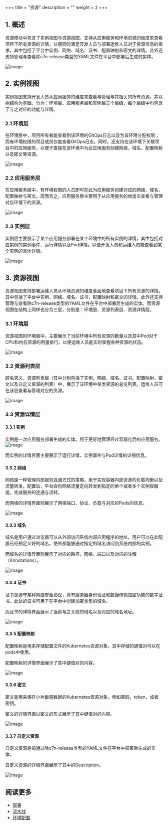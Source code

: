 +++
title = "资源"
description = ""
weight = 2
+++


## 1. 概述

资源模块中包含了实例视图与资源视图，支持从应用服务和环境资源的维度来查看项目下所有资源的详情，以便同时满足开发人员与部署运维人员对于资源信息的需求。其中包括了平台中实例、网络、域名、证书、配置映射和密文的详情。此外还支持管理与查看除c7n-release类型的YAML文件在平台中部署后生成的实体。

![image](/docs/user-guide/deploy/app-deploy/resource/images/resource-01.png)

## 2. 实例视图

实例视图支持开发人员从应用服务的维度来查看与管理与其相关的所有资源，并以树结构为基础，分为：环境层、应用服务层和实例层三个层级，每个层级中均包含了与之对应的功能与详情。

### 2.1 环境层

在环境层中，项目所有者能查看到该环境的GitOps日志以及为该环境分配权限；而有环境权限的项目成员仅能查看GitOps日志。同时，还支持在该环境下关联项目中的应用服务，以便于直接在该环境中为此应用服务创建网络、域名、配置映射以及密文等资源。

![image](/docs/user-guide/deploy/app-deploy/resource/images/resource-02.png)

### 2.2 应用服务层

在应用服务层中，有环境权限的人员即可在此为应用服务创建对应的网络、域名、配置映射与密文。简而言之，应用服务层主要用于从应用服务的维度去查看与管理对应环境下的资源。

![image](/docs/user-guide/deploy/app-deploy/resource/images/resource-03.png)

### 2.3 实例层

实例层主要展示了某个应用服务部署在某个环境中的所有实例的详情，其中包括对应实例的实例事件、运行详情以及Pod详情。以便开发人员和运维人员能查看到某个实例的具体详情。

![image](/docs/user-guide/deploy/app-deploy/resource/images/resource-04.png)

## 3. 资源视图

资源视图支持部署运维人员从环境资源的维度全面地查看项目下所有资源的详情。其中包括了平台中实例、网络、域名、证书、配置映射和密文的详情。此外还支持管理与查看除c7n-release类型的YAML文件在平台中部署后生成的实体。而资源视图在结构上同样也分为三层，分别是：环境层、资源列表层、资源详情层。

### 3.1 环境层

资源视图的环境层中，主要展示了当前环境中所有资源的数量以及其中Pod对于CPU和内存资源的用量排行。以便运维人员能实时掌握各种资源的状态。

![image](/docs/user-guide/deploy/app-deploy/resource/images/resource-05.png)

### 3.2 资源列表层

顾名思义，资源列表层（其中分别包括了实例、网络、域名、证书、配置映射、密文以及自定义资源的列表）中，展示了该环境中某类资源的总览列表。运维人员可在该层查看与管理对应的资源。

![image](/docs/user-guide/deploy/app-deploy/resource/images/resource-06.png)

### 3.3 资源详情层

#### 3.3.1 实例

实例是一次应用服务部署生成的实体。用于更好地管理经过容器化后的应用服务。
![image](/docs/user-guide/deploy/app-deploy/resource/images/resource-07.png)

而实例的详情界面主要展示了运行详情、实例事件与Pod详情的详细信息。

#### 3.3.2 网络

网络是一种管理内部服务连通方式的策略，用于实现容器内部资源的负载均衡以及流量转发。配置后，平台会将网络流量定向转发到指定的单个或者多个实例容器组，完成服务的连通与流转。  

而网络的详情界面则展示了网络端口、协议、负载与对应的Pods的信息。

![image](/docs/user-guide/deploy/app-deploy/resource/images/resource-08.png)

#### 3.3.3 域名

域名是用户通过浏览器可以从外部访问系统内部应用程序的地址。用户可以在此配置已经预定义好的域名，使外部能够通过指定的域名访问到系统内部的实例。

而域名的详情界面则展示了对应的路径、网络、端口以及对应的注解（Annotations）。

![image](/docs/user-guide/deploy/app-deploy/resource/images/resource-09.png)

#### 3.3.4 证书

证书是遵守某种网络安全协议，具有服务器身份验证和数据传输加密功能的数字证书。此处的证书可用于在平台中创建加密类型的域名。

而证书的详情界面展示了当前与之关联的域名以及对应的域名地址。

![image](/docs/user-guide/deploy/app-deploy/resource/images/resource-10.png)

#### 3.3.5 配置映射

配置映射是用来存储配置文件的Kubernetes资源对象，其中存储的键值对可以在pods中使用。

配置映射的详情界面展示了其中键值对的内容。 

![image](/docs/user-guide/deploy/app-deploy/resource/images/resource-11.png)

#### 3.3.6 密文

密文是用来保存小片敏感数据的Kubernetes资源对象，例如密码，token，或者密钥。 
 
密文的详情界面以密文的形式展示了其中键值对的内容。

![image](/docs/user-guide/deploy/app-deploy/resource/images/resource-12.png)

#### 3.3.7 自定义资源

自定义资源是指通过除c7n-release类型的YAML文件在平台中部署后生成的实体。  

自定义资源的详情界面展示了其中的Description。

![image](/docs/user-guide/deploy/app-deploy/resource/images/resource-13.png)

## 阅读更多
- [部署](../deploy)
- [流水线](../pipline)
- [环境配置](../../env-config)